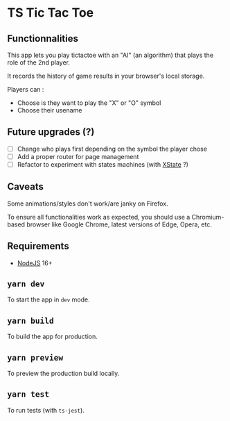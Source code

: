 # TS Tic Tac Toe

## Functionnalities

This app lets you play tictactoe with an "AI" (an algorithm) that plays the role of the 2nd player.

It records the history of game results in your browser's local storage.

Players can :

- Choose is they want to play the "X" or "O" symbol
- Choose their usename

## Future upgrades (?)

- [ ] Change who plays first depending on the symbol the player chose
- [ ] Add a proper router for page management
- [ ] Refactor to experiment with states machines (with [XState](https://xstate.js.org/) ?)

## Caveats

Some animations/styles don't work/are janky on Firefox.

To ensure all functionalities work as expected, you should use a Chromium-based browser like Google Chrome, latest versions of Edge, Opera, etc.

## Requirements

- [NodeJS](https://nodejs.org/) 16+

## `yarn dev`

To start the app in `dev` mode.

## `yarn build`

To build the app for production.

## `yarn preview`

To preview the production build locally.

## `yarn test`

To run tests (with `ts-jest`).
